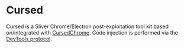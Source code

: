 # Cursed

Cursed is a Sliver Chrome/Electron post-exploitation tool kit based on/integrated with [CursedChrome](https/github.com/mandatoryprogrammer/CursedChrome). Code injection is performed via the [DevTools protocol](https/chromedevtools.github.io/devtools-protocol/).
